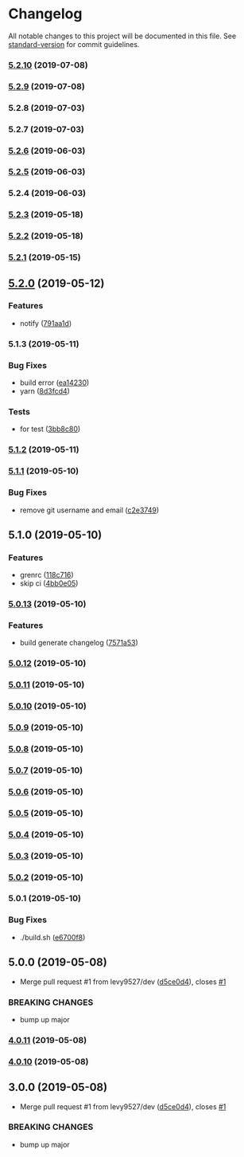 # Changelog

All notable changes to this project will be documented in this file. See [standard-version](https://github.com/conventional-changelog/standard-version) for commit guidelines.

### [5.2.10](https://github.com/FEMessage/test-repo/compare/v5.2.9...v5.2.10) (2019-07-08)



### [5.2.9](https://github.com/FEMessage/test-repo/compare/v5.2.8...v5.2.9) (2019-07-08)



### 5.2.8 (2019-07-03)



### 5.2.7 (2019-07-03)



### [5.2.6](https://github.com/FEMessage/test-repo/compare/v5.2.5...v5.2.6) (2019-06-03)



### [5.2.5](https://github.com/FEMessage/test-repo/compare/v5.2.4...v5.2.5) (2019-06-03)



### 5.2.4 (2019-06-03)



### [5.2.3](https://github.com/FEMessage/test-repo/compare/v5.2.2...v5.2.3) (2019-05-18)



### [5.2.2](https://github.com/FEMessage/test-repo/compare/v5.2.1...v5.2.2) (2019-05-18)



### [5.2.1](https://github.com/FEMessage/test-repo/compare/v5.2.0...v5.2.1) (2019-05-15)



## [5.2.0](https://github.com/FEMessage/test-repo/compare/v5.1.3...v5.2.0) (2019-05-12)


### Features

* notify ([791aa1d](https://github.com/FEMessage/test-repo/commit/791aa1d))



### 5.1.3 (2019-05-11)


### Bug Fixes

* build error ([ea14230](https://github.com/FEMessage/test-repo/commit/ea14230))
* yarn ([8d3fcd4](https://github.com/FEMessage/test-repo/commit/8d3fcd4))


### Tests

* for test ([3bb8c80](https://github.com/FEMessage/test-repo/commit/3bb8c80))



### [5.1.2](https://github.com/levy9527/test-repo/compare/v5.1.1...v5.1.2) (2019-05-11)



### [5.1.1](https://github.com/levy9527/test-repo/compare/v5.1.0...v5.1.1) (2019-05-10)


### Bug Fixes

* remove git username and email ([c2e3749](https://github.com/levy9527/test-repo/commit/c2e3749))



## 5.1.0 (2019-05-10)


### Features

* grenrc ([118c716](https://github.com/levy9527/test-repo/commit/118c716))
* skip ci ([4bb0e05](https://github.com/levy9527/test-repo/commit/4bb0e05))



### [5.0.13](https://github.com/levy9527/test-repo/compare/v5.0.12...v5.0.13) (2019-05-10)


### Features

* build generate changelog  ([7571a53](https://github.com/levy9527/test-repo/commit/7571a53))



### [5.0.12](https://github.com/levy9527/test-repo/compare/v5.0.11...v5.0.12) (2019-05-10)



### [5.0.11](https://github.com/levy9527/test-repo/compare/v5.0.10...v5.0.11) (2019-05-10)



### [5.0.10](https://github.com/levy9527/test-repo/compare/v5.0.9...v5.0.10) (2019-05-10)



### [5.0.9](https://github.com/levy9527/test-repo/compare/v5.0.8...v5.0.9) (2019-05-10)



### [5.0.8](https://github.com/levy9527/test-repo/compare/v5.0.7...v5.0.8) (2019-05-10)



### [5.0.7](https://github.com/levy9527/test-repo/compare/v5.0.6...v5.0.7) (2019-05-10)



### [5.0.6](https://github.com/levy9527/test-repo/compare/v5.0.5...v5.0.6) (2019-05-10)



### [5.0.5](https://github.com/levy9527/test-repo/compare/v5.0.4...v5.0.5) (2019-05-10)



### [5.0.4](https://github.com/levy9527/test-repo/compare/v5.0.3...v5.0.4) (2019-05-10)



### [5.0.3](https://github.com/levy9527/test-repo/compare/v5.0.2...v5.0.3) (2019-05-10)



### [5.0.2](https://github.com/levy9527/test-repo/compare/v5.0.1...v5.0.2) (2019-05-10)



### 5.0.1 (2019-05-10)


### Bug Fixes

* ./build.sh ([e6700f8](https://github.com/levy9527/test-repo/commit/e6700f8))



## 5.0.0 (2019-05-08)


* Merge pull request #1 from levy9527/dev ([d5ce0d4](https://github.com/levy9527/test-repo/commit/d5ce0d4)), closes [#1](https://github.com/levy9527/test-repo/issues/1)


### BREAKING CHANGES

* bump up major



### [4.0.11](https://github.com/levy9527/test-repo/compare/v4.0.9...v4.0.11) (2019-05-08)



### [4.0.10](https://github.com/levy9527/test-repo/compare/v4.0.9...v4.0.10) (2019-05-08)



## 3.0.0 (2019-05-08)


* Merge pull request #1 from levy9527/dev ([d5ce0d4](https://github.com/levy9527/test-repo/commit/d5ce0d4)), closes [#1](https://github.com/levy9527/test-repo/issues/1)


### BREAKING CHANGES

* bump up major
